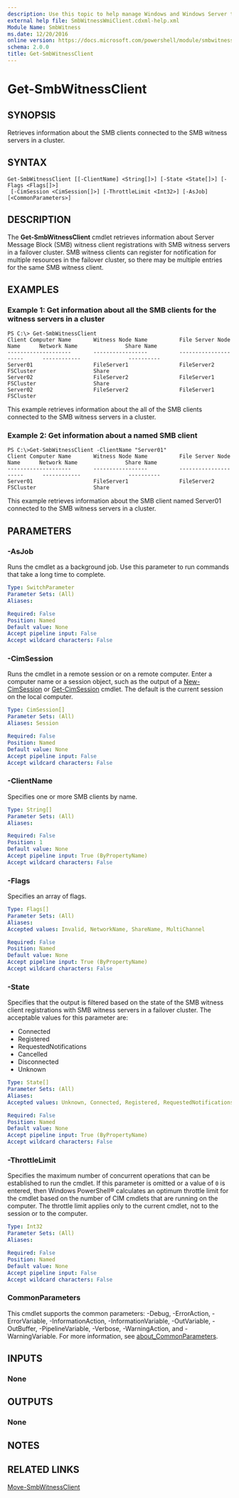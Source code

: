 ```yaml
---
description: Use this topic to help manage Windows and Windows Server technologies with Windows PowerShell.
external help file: SmbWitnessWmiClient.cdxml-help.xml
Module Name: SmbWitness
ms.date: 12/20/2016
online version: https://docs.microsoft.com/powershell/module/smbwitness/get-smbwitnessclient?view=windowsserver2022-ps&wt.mc_id=ps-gethelp
schema: 2.0.0
title: Get-SmbWitnessClient
---
```


# Get-SmbWitnessClient

## SYNOPSIS
Retrieves information about the SMB clients connected to the SMB witness servers in a cluster.

## SYNTAX

```
Get-SmbWitnessClient [[-ClientName] <String[]>] [-State <State[]>] [-Flags <Flags[]>]
 [-CimSession <CimSession[]>] [-ThrottleLimit <Int32>] [-AsJob] [<CommonParameters>]
```

## DESCRIPTION
The **Get-SmbWitnessClient** cmdlet retrieves information about Server Message Block (SMB) witness client registrations with SMB witness servers in a failover cluster.
SMB witness clients can register for notification for multiple resources in the failover cluster, so there may be multiple entries for the same SMB witness client.

## EXAMPLES

### Example 1: Get information about all the SMB clients for the witness servers in a cluster
```
PS C:\> Get-SmbWitnessClient
Client Computer Name       Witness Node Name          File Server Node Name      Network Name               Share Name
--------------------       -----------------          ---------------------      ------------               ----------
Server01                   FileServer1                FileServer2                FSCluster                  Share
Server02                   FileServer2                FileServer1                FSCluster                  Share
Server02                   FileServer2                FileServer1                FSCluster
```

This example retrieves information about the all of the SMB clients connected to the SMB witness servers in a cluster.

### Example 2: Get information about a named SMB client
```
PS C:\>Get-SmbWitnessClient -ClientName "Server01"
Client Computer Name       Witness Node Name          File Server Node Name      Network Name               Share Name
--------------------       -----------------          ---------------------      ------------               ----------
Server01                   FileServer1                FileServer2                FSCluster                  Share
```

This example retrieves information about the SMB client named Server01 connected to the SMB witness servers in a cluster.

## PARAMETERS

### -AsJob
Runs the cmdlet as a background job. Use this parameter to run commands that take a long time to complete.

```yaml
Type: SwitchParameter
Parameter Sets: (All)
Aliases: 

Required: False
Position: Named
Default value: None
Accept pipeline input: False
Accept wildcard characters: False
```

### -CimSession
Runs the cmdlet in a remote session or on a remote computer.
Enter a computer name or a session object, such as the output of a [New-CimSession](https://go.microsoft.com/fwlink/p/?LinkId=227967) or [Get-CimSession](https://go.microsoft.com/fwlink/p/?LinkId=227966) cmdlet.
The default is the current session on the local computer.

```yaml
Type: CimSession[]
Parameter Sets: (All)
Aliases: Session

Required: False
Position: Named
Default value: None
Accept pipeline input: False
Accept wildcard characters: False
```

### -ClientName
Specifies one or more SMB clients by name.

```yaml
Type: String[]
Parameter Sets: (All)
Aliases: 

Required: False
Position: 1
Default value: None
Accept pipeline input: True (ByPropertyName)
Accept wildcard characters: False
```

### -Flags
Specifies an array of flags.

```yaml
Type: Flags[]
Parameter Sets: (All)
Aliases: 
Accepted values: Invalid, NetworkName, ShareName, MultiChannel

Required: False
Position: Named
Default value: None
Accept pipeline input: True (ByPropertyName)
Accept wildcard characters: False
```

### -State
Specifies that the output is filtered based on the state of the SMB witness client registrations with SMB witness servers in a failover cluster.
The acceptable values for this parameter are:

- Connected
- Registered
- RequestedNotifications
- Cancelled
- Disconnected
- Unknown

```yaml
Type: State[]
Parameter Sets: (All)
Aliases: 
Accepted values: Unknown, Connected, Registered, RequestedNotifications, Cancelled, Disconnected

Required: False
Position: Named
Default value: None
Accept pipeline input: True (ByPropertyName)
Accept wildcard characters: False
```

### -ThrottleLimit
Specifies the maximum number of concurrent operations that can be established to run the cmdlet.
If this parameter is omitted or a value of `0` is entered, then Windows PowerShell® calculates an optimum throttle limit for the cmdlet based on the number of CIM cmdlets that are running on the computer.
The throttle limit applies only to the current cmdlet, not to the session or to the computer.

```yaml
Type: Int32
Parameter Sets: (All)
Aliases: 

Required: False
Position: Named
Default value: None
Accept pipeline input: False
Accept wildcard characters: False
```

### CommonParameters
This cmdlet supports the common parameters: -Debug, -ErrorAction, -ErrorVariable, -InformationAction, -InformationVariable, -OutVariable, -OutBuffer, -PipelineVariable, -Verbose, -WarningAction, and -WarningVariable. For more information, see [about_CommonParameters](https://go.microsoft.com/fwlink/?LinkID=113216).

## INPUTS

### None

## OUTPUTS

### None

## NOTES

## RELATED LINKS

[Move-SmbWitnessClient](./Move-SmbWitnessClient.md)

